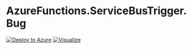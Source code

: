 # AzureFunctions.ServiceBusTrigger.Bug

[![Deploy to Azure](http://azuredeploy.net/deploybutton.png)](https://azuredeploy.net)
[![Visualize](http://armviz.io/visualizebutton.png)](http://armviz.io/#/?load=https%3A%2F%2Fraw.githubusercontent.com%2Fmyarotskaya%2FAzureFunctions.ServiceBusTrigger.Bug%2Fmaster%2Fazuredeploy.json)